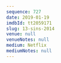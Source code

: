 ```yaml
---
sequence: 727
date: 2019-01-19
imdbId: tt2059171
slug: 13-sins-2014
venue: null
venueNotes: null
medium: Netflix
mediumNotes: null
---
```

